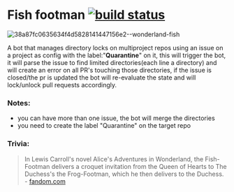 # Fish footman [![build status](https://www.travis-ci.com/LeonFedotov/fish-footman.svg?branch=master)](https://travis-ci.com/LeonFedotov/fish-footman)

![38a87fc0635634f4d5828141447156e2--wonderland-fish](https://user-images.githubusercontent.com/130342/58011498-0de4f700-7afb-11e9-87a1-fc8889a92432.jpg)

A bot that manages directory locks on multiproject repos
using an issue on a project as config with the label:"**Quarantine**" on it, this will trigger the bot, it will parse the issue to find limited directories(each line a directory) and will create an error on all PR's touching those directories,
if the issue is closed/the pr is updated the bot will re-evaluate the state and will lock/unlock pull requests accordingly.

### Notes:
  - you can have more than one issue, the bot will merge the directories
  - you need to create the label "Quarantine" on the target repo

### Trivia:
> In Lewis Carroll's novel Alice's Adventures in Wonderland, the Fish-Footman delivers a croquet invitation from the Queen of Hearts to The Duchess's the Frog-Footman, which he then delivers to the Duchess. 
> \- [fandom.com](https://aliceinwonderland.fandom.com/wiki/Fish-Footman)
